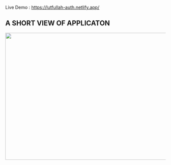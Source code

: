 Live Demo : https://lutfullah-auth.netlify.app/

## A SHORT VIEW OF APPLICATON

<img src="https://media.giphy.com/media/rTyfQtCe9qNwdFAVZx/giphy.gif" width="800" height="400m" />
